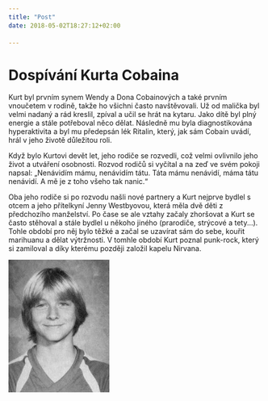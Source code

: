 ```yaml
---
title: "Post"
date: 2018-05-02T18:27:12+02:00

---
```


# Dospívání Kurta Cobaina

Kurt byl prvním synem Wendy a Dona Cobainových a také prvním vnoučetem v rodině, takže ho všichni často navštěvovali. Už od malička byl velmi nadaný a rád kreslil, zpíval a učil se hrát na kytaru. Jako dítě byl plný energie a stále potřeboval něco dělat. Následně mu byla diagnostikována hyperaktivita a byl mu předepsán lék Ritalin, který, jak sám Cobain uvádí, hrál v jeho životě důležitou roli.

Když bylo Kurtovi devět let, jeho rodiče se rozvedli, což velmi ovlivnilo jeho život a utváření osobnosti. Rozvod rodičů si vyčítal a na zeď ve svém pokoji napsal: „Nenávidím mámu, nenávidím tátu. Táta mámu nenávidí, máma tátu nenávidí. A mě je z toho všeho tak nanic.“

Oba jeho rodiče si po rozvodu našli nové partnery a Kurt nejprve bydlel s otcem a jeho přítelkyní Jenny Westbyovou, která měla dvě děti z předchozího manželství. Po čase se ale vztahy začaly zhoršovat a Kurt se často stěhoval a stále bydlel u někoho jiného (prarodiče, strýcové a tety...). Tohle období pro něj bylo těžké a začal se uzavírat sám do sebe, kouřit marihuanu a dělat výtržnosti. V tomhle období Kurt poznal punk-rock, který si zamiloval a díky kterému později založil kapelu Nirvana.

<img src ="youngKurt.jpg" alt="Young Kurt Cobain" style="width: 200px;"/>